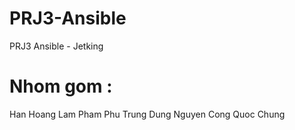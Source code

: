 # PRJ3-Ansible
PRJ3  Ansible - Jetking
# Nhom gom : 
Han Hoang Lam
Pham Phu Trung Dung
Nguyen Cong Quoc Chung
